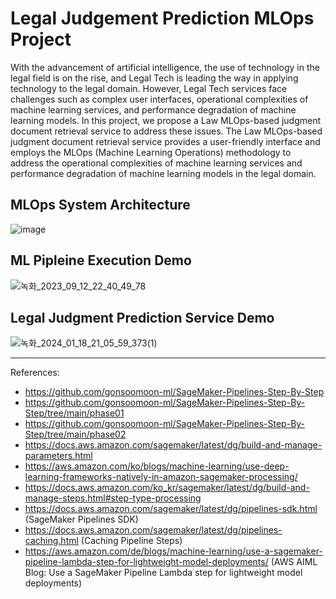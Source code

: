 # Legal Judgement Prediction MLOps Project
With the advancement of artificial intelligence, the use of technology in the legal field is on the rise, and Legal Tech is leading the way in applying technology to the legal domain.
However, Legal Tech services face challenges such as complex user interfaces, operational complexities of machine learning services, and performance degradation of machine learning models. In this project, we propose a Law MLOps-based judgment document retrieval service to address these issues. The Law MLOps-based judgment document retrieval service provides a user-friendly interface and employs the MLOps (Machine Learning Operations) methodology to address the operational complexities of machine learning services and performance degradation of machine learning models in the legal domain.

## MLOps System Architecture
![image](https://github.com/dellaanima/Legal-Judgement-Prediction-MLOps/assets/82052850/5263b19d-c27d-49ba-87f7-105f11c448ec)

## ML Pipleine Execution Demo 
![녹화_2023_09_12_22_40_49_78](https://github.com/dellaanima/Legal-Judgement-Prediction-MLOps/assets/82052850/6fd14da1-c103-4880-a684-642fd52e7567)

## Legal Judgment Prediction Service Demo 
![녹화_2024_01_18_21_05_59_373(1)](https://github.com/dellaanima/Legal-Judgement-Prediction-MLOps/assets/82052850/23a882e2-91c7-46ff-9d8a-77ec52fee94f)



---
References: 

- https://github.com/gonsoomoon-ml/SageMaker-Pipelines-Step-By-Step
- https://github.com/gonsoomoon-ml/SageMaker-Pipelines-Step-By-Step/tree/main/phase01
- https://github.com/gonsoomoon-ml/SageMaker-Pipelines-Step-By-Step/tree/main/phase02
- https://docs.aws.amazon.com/sagemaker/latest/dg/build-and-manage-parameters.html
- https://aws.amazon.com/ko/blogs/machine-learning/use-deep-learning-frameworks-natively-in-amazon-sagemaker-processing/
- https://docs.aws.amazon.com/ko_kr/sagemaker/latest/dg/build-and-manage-steps.html#step-type-processing
- https://docs.aws.amazon.com/sagemaker/latest/dg/pipelines-sdk.html (SageMaker Pipelines SDK)
- https://docs.aws.amazon.com/sagemaker/latest/dg/pipelines-caching.html (Caching Pipeline Steps)
- https://aws.amazon.com/de/blogs/machine-learning/use-a-sagemaker-pipeline-lambda-step-for-lightweight-model-deployments/ (AWS AIML Blog: Use a SageMaker Pipeline Lambda step for lightweight model deployments) 

